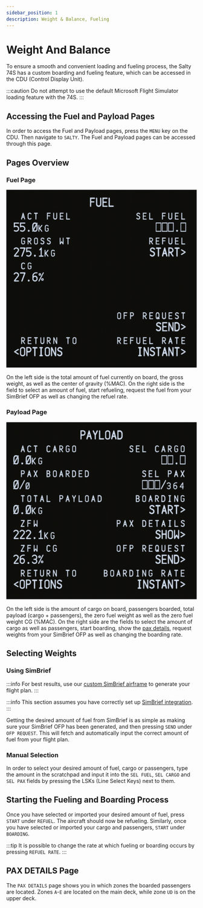 ```yaml
---
sidebar_position: 1
description: Weight & Balance, Fueling
---
```


# Weight And Balance

To ensure a smooth and convenient loading and fueling process, the Salty 74S has a custom boarding and fueling feature, which can be accessed in the CDU (Control Display Unit).

:::caution
Do not attempt to use the default Microsoft Flight Simulator loading feature with the 74S.
:::

## Accessing the Fuel and Payload Pages

In order to access the Fuel and Payload pages, press the `MENU` key on the CDU. Then navigate to `SALTY`. The Fuel and Payload pages can be accessed through this page.

## Pages Overview

### Fuel Page

![Fuel Page](../assets/w&b/fuel.png)

On the left side is the total amount of fuel currently on board, the gross weight, as well as the center of gravity (%MAC). On the right side is the field to select an amount of fuel, start refueling, request the fuel from your SimBrief OFP as well as changing the refuel rate.

### Payload Page

![Payload Page](../assets/w&b/payload.png)

On the left side is the amount of cargo on board, passengers boarded, total payload (cargo + passengers), the zero fuel weight as well as the zero fuel weight CG (%MAC). On the right side are the fields to select the amount of cargo as well as passengers, start boarding, show the [pax details](#pax-details-page), request weights from your SimBrief OFP as well as changing the boarding rate.

## Selecting Weights

### Using SimBrief
:::info
For best results, use our [custom SimBrief airframe](https://www.simbrief.com/system/dispatch.php?sharefleet=141372_1660066082616) to generate your flight plan.
:::

:::info
This section assumes you have correctly set up [SimBrief integration](/docs/guides/simbrief).
:::

Getting the desired amount of fuel from SimBrief is as simple as making sure your SimBrief OFP has been generated, and then pressing `SEND` under `OFP REQUEST`. This will fetch and automatically input the correct amount of fuel from your flight plan.

### Manual Selection

In order to select your desired amount of fuel, cargo or passengers, type the amount in the scratchpad and input it into the `SEL FUEL`, `SEL CARGO` and `SEL PAX` fields by pressing the LSKs (Line Select Keys) next to them.

## Starting the Fueling and Boarding Process

Once you have selected or imported your desired amount of fuel, press `START` under `REFUEL`. The aircraft should now be refueling. Similarly, once you have selected or imported your cargo and passengers, `START` under `BOARDING`.

:::tip
It is possible to change the rate at which fueling or boarding occurs by pressing `REFUEL RATE`.
:::

## PAX DETAILS Page

The `PAX DETAILS` page shows you in which zones the boarded passengers are located. Zones `A`-`E` are located on the main deck, while zone `UD` is on the upper deck.